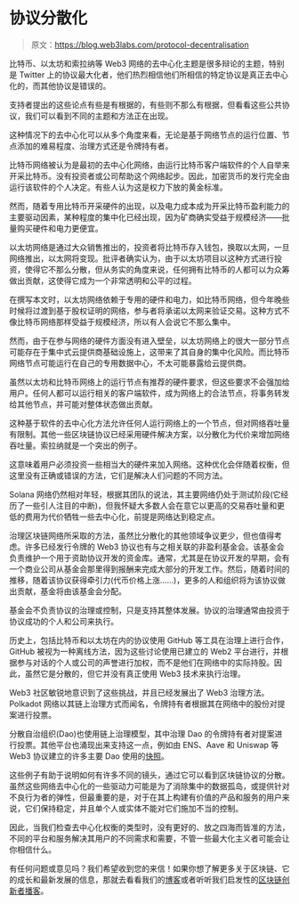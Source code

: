 # 协议分散化

> 原文：<https://blog.web3labs.com/protocol-decentralisation>

比特币、以太坊和索拉纳等 Web3 网络的去中心化主题是很多辩论的主题，特别是 Twitter 上的协议最大化者，他们热烈相信他们所相信的特定协议是真正去中心化的，而其他协议是错误的。

支持者提出的这些论点有些是有根据的，有些则不那么有根据，但看看这些公共协议，我们可以看到不同的主题和方法正在出现。

这种情况下的去中心化可以从多个角度来看，无论是基于网络节点的运行位置、节点添加的难易程度、治理方式还是令牌持有者。

比特币网络被认为是最初的去中心化网络，由运行比特币客户端软件的个人自举来开采比特币。没有投资者或公司帮助这个网络起步。因此，加密货币的发行完全由运行该软件的个人决定。有些人认为这是权力下放的黄金标准。

然而，随着专用比特币开采硬件的出现，以及电力成本成为开采比特币盈利能力的主要驱动因素，某种程度的集中化已经出现，因为矿商确实受益于规模经济——批量购买硬件和电力更便宜。

以太坊网络是通过大众销售推出的，投资者将比特币存入钱包，换取以太网，一旦网络推出，以太网将变现。批评者确实认为，由于以太坊项目以这种方式进行投资，使得它不那么分散，但从务实的角度来说，任何拥有比特币的人都可以为众筹做出贡献，这使得它成为一个非常透明和公平的过程。

在撰写本文时，以太坊网络依赖于专用的硬件和电力，如比特币网络，但今年晚些时候将过渡到基于股权证明的网络，参与者将承诺以太网来验证交易。这种方式不像比特币网络那样受益于规模经济，所以有人会说它不那么集中。

然而，由于在参与网络的硬件方面没有进入壁垒，以太坊网络上的很大一部分节点可能存在于集中式云提供商基础设施上，这带来了其自身的集中化风险。而比特币网络节点可能运行在自己的专用数据中心，不太可能暴露给云提供商。

虽然以太坊和比特币网络上的运行节点有推荐的硬件要求，但这些要求不会强加给用户。任何人都可以运行相关的客户端软件，成为网络上的合法节点，将事务转发给其他节点，并可能对整体状态做出贡献。

这种基于软件的去中心化方法允许任何人运行网络上的一个节点，但对网络吞吐量有限制。其他一些区块链协议已经采用硬件解决方案，以分散化为代价来增加网络吞吐量。索拉纳就是一个突出的例子。

这意味着用户必须投资一些相当大的硬件来加入网络。这种优化会伴随着权衡，但这里没有正确或错误的方法，它们是解决人们问题的不同方法。

Solana 网络仍然相对年轻，根据其团队的说法，其主要网络仍处于测试阶段(它经历了一些引人注目的中断)，但我怀疑大多数人会在意它以更高的交易吞吐量和更低的费用为代价牺牲一些去中心化，前提是网络达到稳定点。

治理区块链网络所采取的方法，虽然比分散化的其他领域争议更少，但也值得考虑。许多已经发行令牌的 Web3 协议也有与之相关联的非盈利基金会。该基金会负责维护一个用于资助协议开发的资金库。通常，尤其是在协议开发的早期，会有一个商业公司从基金会那里得到报酬来完成大部分的开发工作。然后，随着时间的推移，随着该协议获得牵引力(代币价格上涨……)，更多的人和组织将为该协议做出贡献，基金将由该基金会分配。

基金会不负责协议的治理或控制，只是支持其整体发展。协议的治理通常由投资于协议成功的个人和公司来执行。

历史上，包括比特币和以太坊在内的协议使用 GitHub 等工具在治理上进行合作，GitHub 被视为一种离线方法，因为这些讨论使用已建立的 Web2 平台进行，并根据参与对话的个人或公司的声誉进行加权，而不是他们在网络中的实际持股。因此，虽然它是分散的，但它并没有真正使用 Web3 技术来执行治理。

Web3 社区敏锐地意识到了这些挑战，并且已经发展出了 Web3 治理方法。Polkadot 网络以其链上治理方式而闻名，令牌持有者根据其在网络中的股份对提案进行投票。

分散自治组织(Dao)也使用链上治理模型，其中治理 Dao 的令牌持有者对提案进行投票。其他平台也涌现出来支持这一点，例如由 ENS、Aave 和 Uniswap 等 Web3 协议建立的许多主要 Dao 使用的[快照](https://snapshot.org/)。

这些例子有助于说明如何有许多不同的镜头，通过它可以看到区块链协议的分散。虽然这些网络去中心化的一些驱动力可能是为了消除集中的数据孤岛，或提供针对不良行为者的弹性，但最重要的是，对于在其上构建有价值的产品和服务的用户来说，它们保持稳定，并且单个人或实体不能对它们施加不当的控制。

因此，当我们检查去中心化权衡的类型时，没有更好的、放之四海而皆准的方法，不同的平台和服务解决其用户的不同需求和需要，不管一些最大化主义者可能会让你相信什么。

有任何问题或意见吗？我们希望收到您的来信！如果你想了解更多关于区块链、它的成长和最新发展的信息，那就去看看我们的[博客](https://blog.web3labs.com/)或者听听我们启发性的[区块链创新者播客](https://podcast.web3labs.com/)。